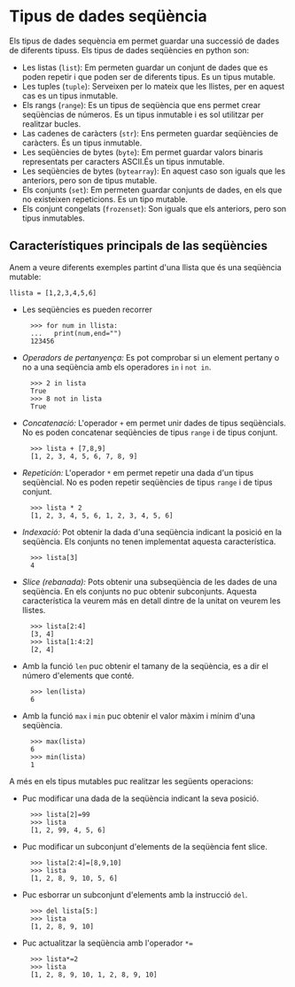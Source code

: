 # Tipus de dades seqüència

Els tipus de dades sequència em permet guardar una successió de dades de diferents tipuss. Els tipus de dades seqüències en python son: 

* Les listas (`list`): Em permeten guardar un conjunt de dades que es poden repetir i que poden ser de diferents tipus. Es un tipus mutable.
* Les tuples (`tuple`): Serveixen per lo mateix que les llistes, per en aquest cas es un tipus inmutable.
* Els rangs (`range`): Es un tipus de seqüència que ens permet crear seqüèncias de números. Es un tipus inmutable i es sol utilitzar per realitzar bucles.
* Las cadenes de caràcters (`str`): Ens permeten guardar seqüències de caràcters. És un tipus inmutable. 
* Les seqüències de bytes (`byte`): Em permet guardar valors binaris representats per caracters ASCII.És un tipus inmutable.
* Les seqüències de bytes (`bytearray`): En aquest caso son iguals que les anteriors, pero son de tipus mutable.
* Els conjunts (`set`): Em permeten guardar conjunts de dades, en els que no existeixen repeticions. Es un tipo mutable.
* Els conjunt congelats (`frozenset`): Son iguals que els anteriors, pero son tipus inmutables.


## Característiques principals de las seqüències

Anem a veure diferents exemples partint d'una llista que és una seqüència mutable:

	llista = [1,2,3,4,5,6]

* Les seqüències es pueden recorrer
	
		>>> for num in llista:
		...   print(num,end="")
		123456

* *Operadors de pertanyença:* Es pot comprobar si un element pertany o no a una seqüència amb els operadores `in` i `not in`.

		>>> 2 in lista
		True
		>>> 8 not in lista
		True

* *Concatenació:* L'operador `+` em permet unir dades de tipus seqüèncials. No es poden concatenar seqüències de tipus `range` i de tipus conjunt.

		>>> lista + [7,8,9]
		[1, 2, 3, 4, 5, 6, 7, 8, 9]

* *Repetición:* L'operador `*` em permet repetir una dada d'un tipus seqüèncial. No es poden repetir seqüències de tipus `range` i de tipus conjunt.

		>>> lista * 2
		[1, 2, 3, 4, 5, 6, 1, 2, 3, 4, 5, 6]

* *Indexació:* Pot obtenir la dada d'una seqüència indicant la posició en la seqüència. Els conjunts no tenen implementat aquesta característica.

		>>> lista[3]
		4
	
* *Slice (rebanada):* Pots obtenir una subseqüència de les dades de una seqüència. En els conjunts no puc obtenir subconjunts. Aquesta característica la veurem más en detall dintre de la unitat on veurem les llistes.

		>>> lista[2:4]
		[3, 4]
		>>> lista[1:4:2]
		[2, 4]

* Amb la funció `len` puc obtenir el tamany de la seqüència, es a dir el número d'elements que conté.

		>>> len(lista)
		6

* Amb la funció `max` i `min` puc obtenir el valor màxim i mínim d'una seqüència.

		>>> max(lista)
		6
		>>> min(lista)
		1
	
A més en els tipus mutables puc realitzar les següents operacions:

* Puc modificar una dada de la seqüència indicant la seva posició.

		>>> lista[2]=99
		>>> lista
		[1, 2, 99, 4, 5, 6]
		
* Puc modificar un subconjunt d'elements de la seqüència fent slice.

		>>> lista[2:4]=[8,9,10]
		>>> lista
		[1, 2, 8, 9, 10, 5, 6]

* Puc esborrar un subconjunt d'elements amb la instrucció `del`.

		>>> del lista[5:]
		>>> lista
		[1, 2, 8, 9, 10]

* Puc actualitzar la seqüència amb l'operador `*=`

		>>> lista*=2
		>>> lista
		[1, 2, 8, 9, 10, 1, 2, 8, 9, 10]
